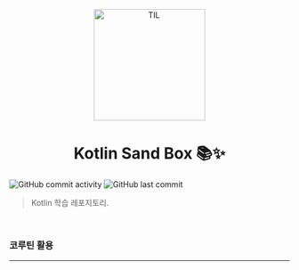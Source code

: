 <div align="center">
    <img src="https://github.com/christopher3810/KotlinSandBox/assets/61622657/2f0d6dc8-6987-4b65-a2d3-fba648cd0e20" alt="TIL" width="200" height="200">
    <h1>Kotlin Sand Box 📚✨</h1>
</div>



![GitHub commit activity](https://img.shields.io/github/commit-activity/m/christopher3810/DomainDrivenDesign?style=for-the-badge) ![GitHub last commit](https://img.shields.io/github/last-commit/christopher3810/DomainDrivenDesign?style=for-the-badge)

> Kotlin 학습 레포지토리.

<br>

### 코루틴 활용
---

